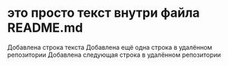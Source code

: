 # это просто текст внутри файла README.md
Добавлена строка текста
Добавлена ещё одна строка в удалённом репозитории
Добавлена следующая строка в удалённом репозитории
